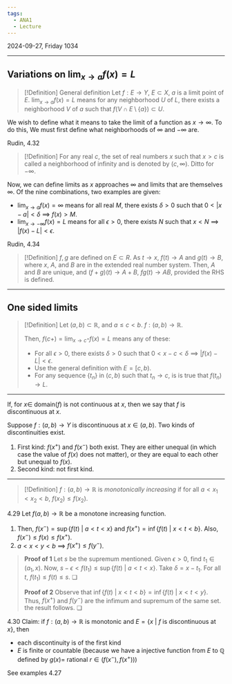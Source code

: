 ```yaml
---
tags:
  - ANA1
  - Lecture
---
```

2024-09-27, Friday
1034

---
## Variations on $\lim_{ x \to a }f(x)=L$

>[!Definition] General definition
>Let $f:E\to Y$, $E\subset X$, $a$ is a limit point of $E$.
>$\lim_{ x \to a }f(x)=L$ means for any neighborhood $U$ of $L$, there exists a neighborhood $V$ of $a$ such that $f(V\cap E\setminus \{ a \})\subset U$.

We wish to define what it means to take the limit of a function as $x\to \infty$. To do this, We must first define what neighborhoods of $\infty$ and $-\infty$ are.

Rudin, 4.32

>[!Definition]
>For any real $c$, the set of real numbers $x$ such that $x>c$ is called a neighborhood of infinity and is denoted by $(c, \infty)$. Ditto for $-\infty$.

Now, we can define limits as $x$ approaches $\infty$ and limits that are themselves $\infty$. Of the nine combinations, two examples are given:
- $\lim_{ x \to a }f(x)=\infty$ means for all real $M$, there exists $\delta>0$ such that $0<|x-a|<\delta$ $\implies$ $f(x)>M$.
- $\lim_{ x \to -\infty }f(x)=L$ means for all $\epsilon>0$, there exists $N$ such that $x<N$ $\implies$ $|f(x)-L|<\epsilon$.


Rudin, 4.34

>[!Definition]
>$f, g$ are defined on $E\subset R$. As $t\to x$, $f(t)\to A$ and $g(t)\to B$, where $x$, $A$, and $B$ are in the extended real number system. 
>Then, $A$ and $B$ are unique, and $(f+g)(t)\to A+B$, $fg(t)\to AB$, provided the RHS is defined.


---
## One sided limits

>[!Definition]
>Let $(a, b)\subset \mathbb{R}$, and $a\le c<b$. 
>$f:(a, b)\to \mathbb{R}$.
>
>Then, $f(c+)=\lim_{ x \to c^{+} }f(x)=L$ means any of these:
>- For all $\epsilon>0$, there exists $\delta>0$ such that $0<x-c<\delta$ $\implies$ $|f(x)-L|<\epsilon$.
>- Use the general definition with $E=[c, b)$.
>- For any sequence $\{ t_{n} \}$ in $(c, b)$ such that $t_{n}\to c$, is is true that $f(t_{n})\to L$. 

---

If, for $x\in$ domain($f$) is not continuous at $x$, then we say that $f$ is discontinuous at $x$. 

Suppose $f:(a, b)\to Y$ is discontinuous at $x\in(a, b)$.
Two kinds of discontinuities exist.
1. First kind: $f(x^{+})$ and $f(x^{-})$ both exist. They are either unequal (in which case the value of $f(x)$ does not matter), or they are equal to each other but unequal to $f(x)$.
2. Second kind: not first kind.

---

>[!Definition]
>$f:(a, b)\to \mathbb{R}$ is *monotonically increasing* if for all $a<x_{1}<x_{2}<b$, $f(x_{2})\le f(x_{2})$. 

4.29
Let $f(a, b)\to \mathbb{R}$ be a monotone increasing function.
1. Then, $f(x^{-})=\sup \{ f(t)\ |\ a<t<x \}$ and $f(x^{+})=\inf\{ f(t)\ |\ x<t<b \}$. Also, $f(x^{-})\leq f(x)\leq f(x^{+})$. 
2. $a<x<y<b$ $\implies$ $f(x^{+})\le f(y^{-})$. 

>**Proof of 1**
>Let $s$ be the supremum mentioned. Given $\epsilon>0$, find $t_{1}\in(a_{1}, x)$. Now, $s-\epsilon<f(t_{1})\le \sup \{ f(t)\ |\ a<t<x \}$. Take $\delta=x-t_{1}$. For all $t$, $f(t_{1})\le f(t)\le s$. ❏
>
>**Proof of 2**
>Observe that $\inf\{ f(t)\ |\ x<t<b \}=\inf\{ f(t)\ |\ x<t<y \}$. Thus, $f(x^{+})$ and $f(y^{-})$ are the infimum and supremum of the same set. the result follows. ❏


4.30
Claim: if $f:(a, b)\to \mathbb{R}$ is monotonic and $E=\{ x\ |\ f\text{ is discontinuous at }x \}$, then
- each discontinuity is of the first kind
- $E$ is finite or countable (because we have a injective function from $E$ to $\mathbb{Q}$ defined by $g(x)$= rational $r\in(f(x^{-}), f(x^{+}))$)

See examples 4.27

